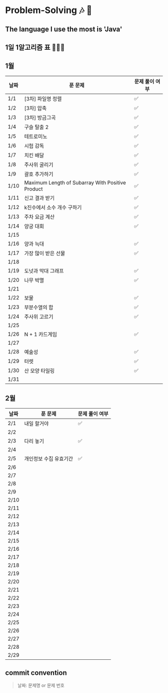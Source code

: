 # Problem-Solving 🎶 🎵

## The language I use the most is 'Java'

## 1일 1알고리즘 표 👩🏻‍💻

## 1월

| 날짜   | 푼 문제                                             | 문제 풀이 여부 |
|------|--------------------------------------------------|----------|
| 1/1  | [3차] 파일명 정렬                                      | ✅        |
| 1/2  | [3차] 압축                                          | ✅        |
| 1/3  | [3차] 방금그곡                                        | ✅        |
| 1/4  | 구슬 탈출 2                                          | ✅        |
| 1/5  | 테트로미노                                            | ✅        |
| 1/6  | 시험 감독                                            | ✅        |
| 1/7  | 치킨 배달                                            | ✅        |
| 1/8  | 주사위 굴리기                                          | ✅        |
| 1/9  | 괄호 추가하기                                          | ✅        |
| 1/10 | Maximum Length of Subarray With Positive Product | ✅        |
| 1/11 | 신고 결과 받기                                         | ✅        |
| 1/12 | k진수에서 소수 개수 구하기                                  | ✅        |
| 1/13 | 주차 요금 계산                                         | ✅        |
| 1/14 | 양궁 대회                                            | ✅        |
| 1/15 |                                                  |          |
| 1/16 | 양과 늑대                                            | ✅        |
| 1/17 | 가장 많이 받은 선물                                      | ✅        |
| 1/18 |                                                  |          |
| 1/19 | 도넛과 막대 그래프                                       | ✅        |
| 1/20 | 나무 박멸                                            |  ✅         |
| 1/21 |                                                  |          |
| 1/22 | 보물                                               |   ✅       |
| 1/23 | 부분수열의 합                                          |  ✅        |
| 1/24 | 주사위 고르기                                          |   ✅       |
| 1/25 |                                                  |          |
| 1/26 | N + 1 카드게임                                       |     ✅     |
| 1/27 |                                                  |          |
| 1/28 | 예술성                                              |      ✅    |
| 1/29 | 터렛                                               | ✅         |
| 1/30 | 산 모양 타일링                                         |   ✅       |
| 1/31 |                                          |        |

## 2월

| 날짜   | 푼 문제   | 문제 풀이 여부 |
|------|--------|----------|
| 2/1  | 내일 할거야 |        ✅     |
| 2/2  |        |          |
| 2/3  | 다리 놓기  |     ✅     |
| 2/4  |        |          |
| 2/5  |   개인정보 수집 유효기간     |     ✅     |
| 2/6  |        |          |
| 2/7  |        |          |
| 2/8  |        |          |
| 2/9  |        |          |
| 2/10 |        |          |
| 2/11 |        |          |
| 2/12 |        |          |
| 2/13 |        |          |
| 2/14 |        |          |
| 2/15 |        |          |
| 2/16 |        |          |
| 2/17 |        |          |
| 2/18 |        |          |
| 2/19 |        |          |
| 2/20 |        |          |
| 2/21 |        |          |
| 2/22 |        |          |
| 2/23 |        |          |
| 2/24 |        |          |
| 2/25 |        |          |
| 2/26 |        |          |
| 2/27 |        |          |
| 2/28 |        |          |
| 2/29 |        |          |

## commit convention

> 날짜: 문제명 or 문제 번호
